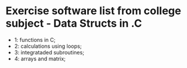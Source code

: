 # Exercise software list from college subject - Data Structs in .C

 - 1: functions in C;
 - 2: calculations using loops;
 - 3: integrataded subroutines;
 - 4: arrays and matrix;
